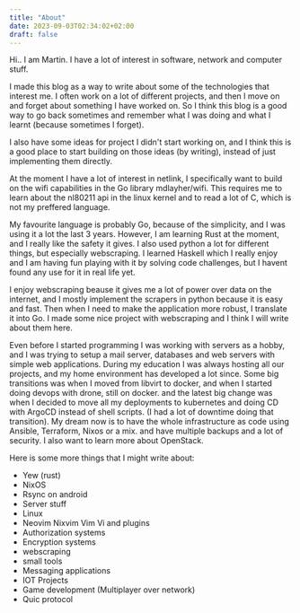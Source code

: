 ```yaml
---
title: "About"
date: 2023-09-03T02:34:02+02:00
draft: false
---
```


Hi.. I am Martin. I have a lot of interest in software, network and computer stuff.

I made this blog as a way to write about some of the technologies that interest me. I often work on a lot of different projects, and then I move on and forget about something I have worked on. So I think this blog is a good way to go back sometimes and remember what I was doing and what I learnt (because sometimes I forget).

I also have some ideas for project I didn't start working on, and I think this is a good place to start building on those ideas (by writing), instead of just implementing them directly.

At the moment I have a lot of interest in netlink, I specifically want to build on the wifi capabilities in the Go library mdlayher/wifi. This requires me to learn about the nl80211 api in the linux kernel and to read a lot of C, which is not my preffered language.

My favourite language is probably Go, because of the simplicity, and I was using it a lot the last 3 years. However, I am learning Rust at the moment, and I really like the safety it gives. I also used python a lot for different things, but especially webscraping. I learned Haskell which I really enjoy and I am having fun playing with it by solving code challenges, but I havent found any use for it in real life yet.

I enjoy webscraping beause it gives me a lot of power over data on the internet, and I mostly implement the scrapers in python because it is easy and fast. Then when I need to make the application more robust, I translate it into Go. I made some nice project with webscraping and I think I will write about them here. 

Even before I started programming I was working with servers as a hobby, and I was trying to setup a mail server, databases and web servers with simple web applications. During my education I was always hosting all our projects, and my home environment has developed a lot since. Some big transitions was when I moved from libvirt to docker, and when I started doing devops with drone, still on docker. and the latest big change was when I decided to move all my deployments to kubernetes and doing CD with ArgoCD instead of shell scripts. (I had a lot of downtime doing that transition). My dream now is to have the whole infrastructure as code using Ansible, Terraform, Nixos or a mix. and have multiple backups and a lot of security. I also want to learn more about OpenStack.

Here is some more things that I might write about:
- Yew (rust)
- NixOS
- Rsync on android
- Server stuff 
- Linux
- Neovim Nixvim Vim Vi and plugins
- Authorization systems
- Encryption systems
- webscraping
- small tools
- Messaging applications
- IOT Projects 
- Game development (Multiplayer over network)
- Quic protocol

